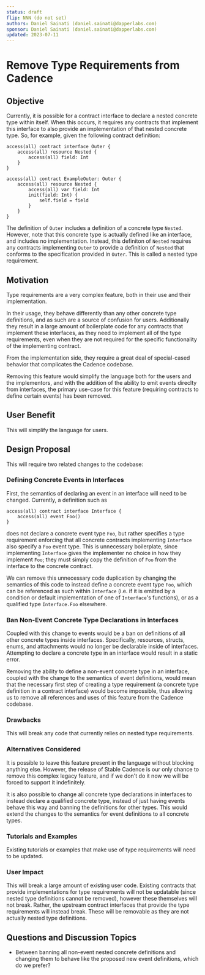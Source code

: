 ```yaml
---
status: draft 
flip: NNN (do not set)
authors: Daniel Sainati (daniel.sainati@dapperlabs.com)
sponsor: Daniel Sainati (daniel.sainati@dapperlabs.com)
updated: 2023-07-11
---
```


# Remove Type Requirements from Cadence

## Objective

Currently, it is possible for a contract interface to declare a nested concrete type within itself. 
When this occurs, it requires any contracts that implement this interface to also provide an implementation 
of that nested concrete type. So, for example, given the following contract definition:

```cadence
access(all) contract interface Outer {
    access(all) resource Nested {
        access(all) field: Int
    }
}

access(all) contract ExampleOuter: Outer {
    access(all) resource Nested {
        access(all) var field: Int
        init(field: Int) {
            self.field = field
        }
    }
}
```

The definition of `Outer` includes a definition of a concrete type `Nested`. 
However, note that this concrete type is actually defined like an interface, and includes no implementation. 
Instead, this definiton of `Nested` requires any contracts implementing `Outer` to provide a definition of `Nested`
that conforms to the specification provided in `Outer`. This is called a nested type requirement. 

## Motivation

Type requirements are a very complex feature, both in their use and their implementation. 

In their usage, they behave differently than any other concrete type definitions, 
and as such are a source of confusion for users. 
Additionally they result in a large amount of boilerplate code for any contracts that implement
these interfaces, as they need to implement all of the type requirements, even when they are not
required for the specific functionality of the implementing contract. 

From the implementation side, 
they require a great deal of special-cased behavior that complicates the Cadence codebase. 

Removing this feature would simplify the language both for the users and the implementors, 
and with the addition of the ability to emit events direclty from interfaces, 
the primary use-case for this feature (requiring contracts to define certain events) has been removed. 

## User Benefit

This will simplify the language for users.  

## Design Proposal

This will require two related changes to the codebase:

### Defining Concrete Events in Interfaces

First, the semantics of declaring an event in an interface will need to be changed. 
Currently, a definition such as 

```cadence 
access(all) contract interface Interface {
    access(all) event Foo()
}
```

does not declare a concrete event type `Foo`, but rather specifies a type requirement enforcing
that all concrete contracts implementing `Interface` also specify a `Foo` event type.
This is unnecessary boilerplate, since implementing `Interface` gives the implementer no choice
in how they implement `Foo`; they must simply copy the definition of `Foo` from the interface
to the concrete contract. 

We can remove this unnecessary code duplication by changing the semantics of this code to instead
define a concrete event type `Foo`, which can be referenced as such within `Interface` (i.e. if it is 
emitted by a condition or default implementation of one of `Interface`'s functions), or as a qualified
type `Interface.Foo` elsewhere. 

### Ban Non-Event Concrete Type Declarations in Interfaces

Coupled with this change to events would be a ban on definitions of all other concrete types inside interfaces. 
Specifically, resources, structs, enums, and attachments would no longer be declarable inside of interfaces. 
Attempting to declare a concrete type in an interface would result in a static error. 

Removing the ability to define a non-event concrete type in an interface, 
coupled with the change to the semantics of event definitions, would mean that the necessary first step of 
creating a type requirement (a concrete type definition in a contract interface) would become impossible, 
thus allowing us to remove all references and uses of this feature from the Cadence codebase. 

### Drawbacks

This will break any code that currently relies on nested type requirements. 

### Alternatives Considered

It is possible to leave this feature present in the language without blocking anything else. 
However, the release of Stable Cadence is our only chance to remove this complex legacy feature, 
and if we don't do it now we will be forced to support it indefinitely. 

It is also possible to change all concrete type declarations in interfaces to instead declare
a qualified concrete type, instead of just having events behave this way and banning the definitions
for other types. This would extend the changes to the semantics for event definitions to all concrete types. 

### Tutorials and Examples

Existing tutorials or examples that make use of type requirements will need to be updated. 

### User Impact

This will break a large amount of existing user code. 
Existing contracts that provide implementations for type requirements will not be updatable (since nested
type definitions cannot be removed), however these themselves will not break. Rather, the upstream
contract interfaces that provide the type requirements will instead break. These will be removable 
as they are not actually nested type definitions. 

## Questions and Discussion Topics

* Between banning all non-event nested concrete definitions and changing them to behave like the proposed
new event definitions, which do we prefer?

